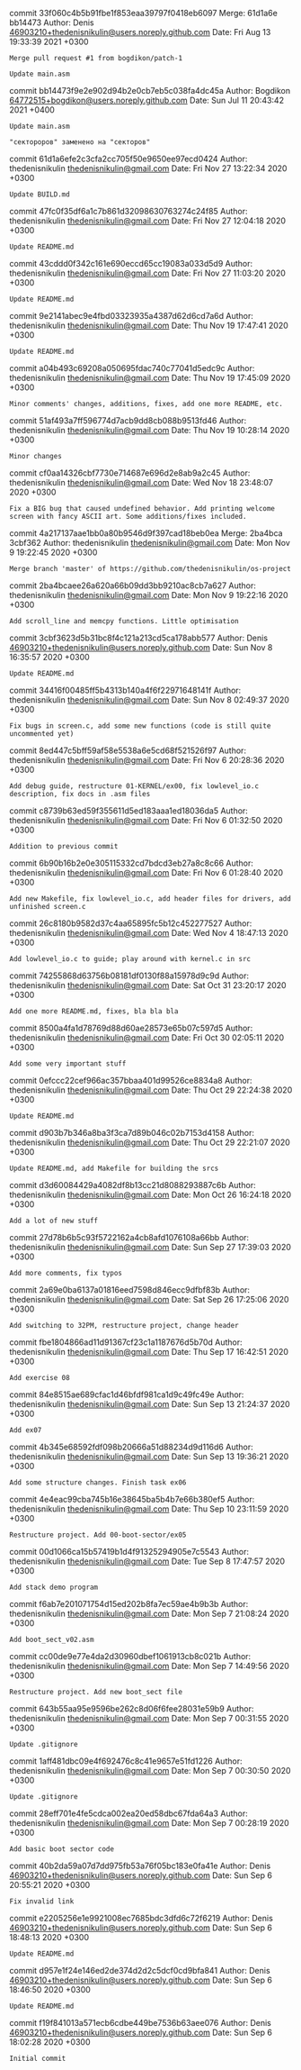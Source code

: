 commit 33f060c4b5b91fbe1f853eaa39797f0418eb6097
Merge: 61d1a6e bb14473
Author: Denis <46903210+thedenisnikulin@users.noreply.github.com>
Date:   Fri Aug 13 19:33:39 2021 +0300

    Merge pull request #1 from bogdikon/patch-1
    
    Update main.asm

commit bb14473f9e2e902d94b2e0cb7eb5c038fa4dc45a
Author: Bogdikon <64772515+bogdikon@users.noreply.github.com>
Date:   Sun Jul 11 20:43:42 2021 +0400

    Update main.asm
    
    "сектороров" заменено на "секторов"

commit 61d1a6efe2c3cfa2cc705f50e9650ee97ecd0424
Author: thedenisnikulin <thedenisnikulin@gmail.com>
Date:   Fri Nov 27 13:22:34 2020 +0300

    Update BUILD.md

commit 47fc0f35df6a1c7b861d32098630763274c24f85
Author: thedenisnikulin <thedenisnikulin@gmail.com>
Date:   Fri Nov 27 12:04:18 2020 +0300

    Update README.md

commit 43cddd0f342c161e690eccd65cc19083a033d5d9
Author: thedenisnikulin <thedenisnikulin@gmail.com>
Date:   Fri Nov 27 11:03:20 2020 +0300

    Update README.md

commit 9e2141abec9e4fbd03323935a4387d62d6cd7a6d
Author: thedenisnikulin <thedenisnikulin@gmail.com>
Date:   Thu Nov 19 17:47:41 2020 +0300

    Update README.md

commit a04b493c69208a050695fdac740c77041d5edc9c
Author: thedenisnikulin <thedenisnikulin@gmail.com>
Date:   Thu Nov 19 17:45:09 2020 +0300

    Minor comments' changes, additions, fixes, add one more README, etc.

commit 51af493a7ff596774d7acb9dd8cb088b9513fd46
Author: thedenisnikulin <thedenisnikulin@gmail.com>
Date:   Thu Nov 19 10:28:14 2020 +0300

    Minor changes

commit cf0aa14326cbf7730e714687e696d2e8ab9a2c45
Author: thedenisnikulin <thedenisnikulin@gmail.com>
Date:   Wed Nov 18 23:48:07 2020 +0300

    Fix a BIG bug that caused undefined behavior. Add printing welcome screen with fancy ASCII art. Some additions/fixes included.

commit 4a217137aae1bb0a80b9546d9f397cad18beb0ea
Merge: 2ba4bca 3cbf362
Author: thedenisnikulin <thedenisnikulin@gmail.com>
Date:   Mon Nov 9 19:22:45 2020 +0300

    Merge branch 'master' of https://github.com/thedenisnikulin/os-project

commit 2ba4bcaee26a620a66b09dd3bb9210ac8cb7a627
Author: thedenisnikulin <thedenisnikulin@gmail.com>
Date:   Mon Nov 9 19:22:16 2020 +0300

    Add scroll_line and memcpy functions. Little optimisation

commit 3cbf3623d5b31bc8f4c121a213cd5ca178abb577
Author: Denis <46903210+thedenisnikulin@users.noreply.github.com>
Date:   Sun Nov 8 16:35:57 2020 +0300

    Update README.md

commit 34416f00485ff5b4313b140a4f6f22971648141f
Author: thedenisnikulin <thedenisnikulin@gmail.com>
Date:   Sun Nov 8 02:49:37 2020 +0300

    Fix bugs in screen.c, add some new functions (code is still quite uncommented yet)

commit 8ed447c5bff59af58e5538a6e5cd68f521526f97
Author: thedenisnikulin <thedenisnikulin@gmail.com>
Date:   Fri Nov 6 20:28:36 2020 +0300

    Add debug guide, restructure 01-KERNEL/ex00, fix lowlevel_io.c description, fix docs in .asm files

commit c8739b63ed59f355611d5ed183aaa1ed18036da5
Author: thedenisnikulin <thedenisnikulin@gmail.com>
Date:   Fri Nov 6 01:32:50 2020 +0300

    Addition to previous commit

commit 6b90b16b2e0e305115332cd7bdcd3eb27a8c8c66
Author: thedenisnikulin <thedenisnikulin@gmail.com>
Date:   Fri Nov 6 01:28:40 2020 +0300

    Add new Makefile, fix lowlevel_io.c, add header files for drivers, add unfinished screen.c

commit 26c8180b9582d37c4aa65895fc5b12c452277527
Author: thedenisnikulin <thedenisnikulin@gmail.com>
Date:   Wed Nov 4 18:47:13 2020 +0300

    Add lowlevel_io.c to guide; play around with kernel.c in src

commit 74255868d63756b08181df0130f88a15978d9c9d
Author: thedenisnikulin <thedenisnikulin@gmail.com>
Date:   Sat Oct 31 23:20:17 2020 +0300

    Add one more README.md, fixes, bla bla bla

commit 8500a4fa1d78769d88d60ae28573e65b07c597d5
Author: thedenisnikulin <thedenisnikulin@gmail.com>
Date:   Fri Oct 30 02:05:11 2020 +0300

    Add some very important stuff

commit 0efccc22cef966ac357bbaa401d99526ce8834a8
Author: thedenisnikulin <thedenisnikulin@gmail.com>
Date:   Thu Oct 29 22:24:38 2020 +0300

    Update README.md

commit d903b7b346a8ba3f3ca7d89b046c02b7153d4158
Author: thedenisnikulin <thedenisnikulin@gmail.com>
Date:   Thu Oct 29 22:21:07 2020 +0300

    Update README.md, add Makefile for building the srcs

commit d3d60084429a4082df8b13cc21d8088293887c6b
Author: thedenisnikulin <thedenisnikulin@gmail.com>
Date:   Mon Oct 26 16:24:18 2020 +0300

    Add a lot of new stuff

commit 27d78b6b5c93f5722162a4cb8afd1076108a66bb
Author: thedenisnikulin <thedenisnikulin@gmail.com>
Date:   Sun Sep 27 17:39:03 2020 +0300

    Add more comments, fix typos

commit 2a69e0ba6137a01816eed7598d846ecc9dfbf83b
Author: thedenisnikulin <thedenisnikulin@gmail.com>
Date:   Sat Sep 26 17:25:06 2020 +0300

    Add switching to 32PM, restructure project, change header

commit fbe1804866ad11d91367cf23c1a1187676d5b70d
Author: thedenisnikulin <thedenisnikulin@gmail.com>
Date:   Thu Sep 17 16:42:51 2020 +0300

    Add exercise 08

commit 84e8515ae689cfac1d46bfdf981ca1d9c49fc49e
Author: thedenisnikulin <thedenisnikulin@gmail.com>
Date:   Sun Sep 13 21:24:37 2020 +0300

    Add ex07

commit 4b345e68592fdf098b20666a51d88234d9d116d6
Author: thedenisnikulin <thedenisnikulin@gmail.com>
Date:   Sun Sep 13 19:36:21 2020 +0300

    Add some structure changes. Finish task ex06

commit 4e4eac99cba745b16e38645ba5b4b7e66b380ef5
Author: thedenisnikulin <thedenisnikulin@gmail.com>
Date:   Thu Sep 10 23:11:59 2020 +0300

    Restructure project. Add 00-boot-sector/ex05

commit 00d1066ca15b57419b1d4f91325294905e7c5543
Author: thedenisnikulin <thedenisnikulin@gmail.com>
Date:   Tue Sep 8 17:47:57 2020 +0300

    Add stack demo program

commit f6ab7e201071754d15ed202b8fa7ec59ae4b9b3b
Author: thedenisnikulin <thedenisnikulin@gmail.com>
Date:   Mon Sep 7 21:08:24 2020 +0300

    Add boot_sect_v02.asm

commit cc00de9e77e4da2d30960dbef1061913cb8c021b
Author: thedenisnikulin <thedenisnikulin@gmail.com>
Date:   Mon Sep 7 14:49:56 2020 +0300

    Restructure project. Add new boot_sect file

commit 643b55aa95e9596be262c8d06f6fee28031e59b9
Author: thedenisnikulin <thedenisnikulin@gmail.com>
Date:   Mon Sep 7 00:31:55 2020 +0300

    Update .gitignore

commit 1aff481dbc09e4f692476c8c41e9657e51fd1226
Author: thedenisnikulin <thedenisnikulin@gmail.com>
Date:   Mon Sep 7 00:30:50 2020 +0300

    Update .gitignore

commit 28eff701e4fe5cdca002ea20ed58dbc67fda64a3
Author: thedenisnikulin <thedenisnikulin@gmail.com>
Date:   Mon Sep 7 00:28:19 2020 +0300

    Add basic boot sector code

commit 40b2da59a07d7dd975fb53a76f05bc183e0fa41e
Author: Denis <46903210+thedenisnikulin@users.noreply.github.com>
Date:   Sun Sep 6 20:55:21 2020 +0300

    Fix invalid link

commit e2205256e1e9921008ec7685bdc3dfd6c72f6219
Author: Denis <46903210+thedenisnikulin@users.noreply.github.com>
Date:   Sun Sep 6 18:48:13 2020 +0300

    Update README.md

commit d957e1f24e146ed2de374d2d2c5dcf0cd9bfa841
Author: Denis <46903210+thedenisnikulin@users.noreply.github.com>
Date:   Sun Sep 6 18:46:50 2020 +0300

    Update README.md

commit f19f841013a571ecb6cdbe449be7536b63aee076
Author: Denis <46903210+thedenisnikulin@users.noreply.github.com>
Date:   Sun Sep 6 18:02:28 2020 +0300

    Initial commit
